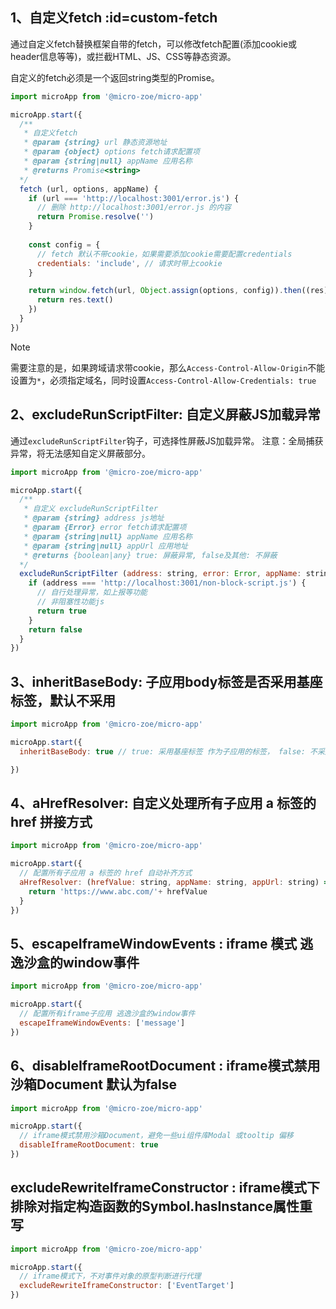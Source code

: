 ## 1、自定义fetch :id=custom-fetch
通过自定义fetch替换框架自带的fetch，可以修改fetch配置(添加cookie或header信息等等)，或拦截HTML、JS、CSS等静态资源。

自定义的fetch必须是一个返回string类型的Promise。

```js
import microApp from '@micro-zoe/micro-app'

microApp.start({
  /**
   * 自定义fetch
   * @param {string} url 静态资源地址
   * @param {object} options fetch请求配置项
   * @param {string|null} appName 应用名称
   * @returns Promise<string>
  */
  fetch (url, options, appName) {
    if (url === 'http://localhost:3001/error.js') {
      // 删除 http://localhost:3001/error.js 的内容
      return Promise.resolve('')
    }
    
    const config = {
      // fetch 默认不带cookie，如果需要添加cookie需要配置credentials
      credentials: 'include', // 请求时带上cookie
    }

    return window.fetch(url, Object.assign(options, config)).then((res) => {
      return res.text()
    })
  }
})
```

> [!NOTE]
> 需要注意的是，如果跨域请求带cookie，那么`Access-Control-Allow-Origin`不能设置为`*`，必须指定域名，同时设置`Access-Control-Allow-Credentials: true`

## 2、excludeRunScriptFilter: 自定义屏蔽JS加载异常 
通过`excludeRunScriptFilter`钩子，可选择性屏蔽JS加载异常。
注意：全局捕获异常，将无法感知自定义屏蔽部分。

```js
import microApp from '@micro-zoe/micro-app'

microApp.start({
  /**
   * 自定义 excludeRunScriptFilter
   * @param {string} address js地址
   * @param {Error} error fetch请求配置项
   * @param {string|null} appName 应用名称
   * @param {string|null} appUrl 应用地址
   * @returns {boolean|any} true: 屏蔽异常, false及其他: 不屏蔽
  */
  excludeRunScriptFilter (address: string, error: Error, appName: string, appUrl: string) {
    if (address === 'http://localhost:3001/non-block-script.js') {
      // 自行处理异常，如上报等功能
      // 非阻塞性功能js
      return true
    }
    return false
  }
})
```

## 3、inheritBaseBody: 子应用body标签是否采用基座标签，默认不采用
```js
import microApp from '@micro-zoe/micro-app'

microApp.start({
  inheritBaseBody: true // true: 采用基座标签 作为子应用的标签， false: 不采用

})
```

## 4、aHrefResolver: 自定义处理所有子应用 a 标签的 href 拼接方式
```js
import microApp from '@micro-zoe/micro-app'

microApp.start({
  // 配置所有子应用 a 标签的 href 自动补齐方式
  aHrefResolver: (hrefValue: string, appName: string, appUrl: string) => {
    return 'https://www.abc.com/'+ hrefValue
  }
})
```

## 5、escapeIframeWindowEvents : iframe 模式 逃逸沙盒的window事件
```js
import microApp from '@micro-zoe/micro-app'

microApp.start({
  // 配置所有iframe子应用 逃逸沙盒的window事件
  escapeIframeWindowEvents: ['message']
})
```
## 6、disableIframeRootDocument : iframe模式禁用沙箱Document 默认为false
```js
import microApp from '@micro-zoe/micro-app'

microApp.start({
  // iframe模式禁用沙箱Document，避免一些ui组件库Modal 或tooltip 偏移
  disableIframeRootDocument: true
})
```
## excludeRewriteIframeConstructor : iframe模式下排除对指定构造函数的Symbol.hasInstance属性重写
```js
import microApp from '@micro-zoe/micro-app'

microApp.start({
  // iframe模式下，不对事件对象的原型判断进行代理
  excludeRewriteIframeConstructor: ['EventTarget']
})
```